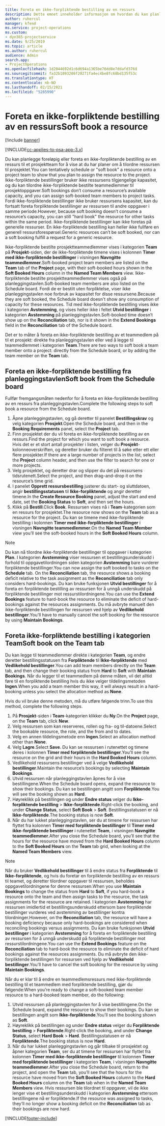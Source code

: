 ```yaml
---
title: Foreta en ikke-forpliktende bestilling av en ressurs
description: Dette emnet inneholder informasjon om hvordan du kan planlegge løst eller foreta en uforpliktende bestilling av prosjektteammedlemmer.
author: ruhercul
manager: kfend
ms.service: project-operations
ms.custom:
- dyn365-projectservice
ms.date: 9/25/2019
ms.topic: article
ms.author: ruhercul
audience: Admin
search.app:
- ProjectOperations
ms.openlocfilehash: 1d2044692d1c6d694a1365be76dd8e7ddafd376d
ms.sourcegitcommit: fa32b1893286f20271fa4ec4be8fc68bd135f53c
ms.translationtype: HT
ms.contentlocale: nb-NO
ms.lasthandoff: 02/15/2021
ms.locfileid: "5285990"
---
```

# <a name="soft-book-a-resource"></a><span data-ttu-id="3fa05-103">Foreta en ikke-forpliktende bestilling av en ressurs</span><span class="sxs-lookup"><span data-stu-id="3fa05-103">Soft book a resource</span></span>

[!include [banner](../includes/psa-now-project-operations.md)]

[!INCLUDE[cc-applies-to-psa-app-3.x](../includes/cc-applies-to-psa-app-3x.md)]

<span data-ttu-id="3fa05-104">Du kan planlegge foreløpig eller foreta en ikke-forpliktende bestilling av en ressurs til et prosjektteam for å vise at du har planer om å tilordne ressursen til prosjektet.</span><span class="sxs-lookup"><span data-stu-id="3fa05-104">You can tentatively schedule or "soft book" a resource onto a project team to show that you plan to assign the resource to the project.</span></span> <span data-ttu-id="3fa05-105">Ikke-forpliktende bestillinger bruker ikke ressursens tilgjengelige kapasitet, og du kan tilordne ikke-forpliktende bestilte teammedlemmer til prosjektoppgaver.</span><span class="sxs-lookup"><span data-stu-id="3fa05-105">Soft bookings don’t consume a resource’s available capacity, and you can assign soft-booked team members to project tasks.</span></span> <span data-ttu-id="3fa05-106">Fordi ikke-forpliktende bestillinger ikke bruker ressursens kapasitet, kan du fortsatt foreta forpliktende bestillinger av ressursen til andre oppgaver i samme periode.</span><span class="sxs-lookup"><span data-stu-id="3fa05-106">However, because soft booking doesn’t consume a resource’s capacity, you can still "hard book" the resource for other tasks within the same period.</span></span> <span data-ttu-id="3fa05-107">Ikke-forpliktende bestillinger kan ikke foretas på generelle ressurser. En ikke-forpliktende bestilling kan heller ikke fullføre en generell ressursforespørsel.</span><span class="sxs-lookup"><span data-stu-id="3fa05-107">Generic resources can’t be soft booked, nor can a soft booking fulfill a request for a generic resource.</span></span>

<span data-ttu-id="3fa05-108">Ikke-forpliktende bestilte prosjektteammedlemmer vises i kategorien **Team** på **Prosjekt**-siden, der de ikke-forpliktende timene vises i kolonnen **Timer med ikke-forpliktende bestillinger** i visningen **Navngitte teammedlemmer**.</span><span class="sxs-lookup"><span data-stu-id="3fa05-108">Soft-booked project team members are listed on the **Team** tab of the **Project** page, with their soft-booked hours shown in the **Soft Booked Hours** column in the **Named Team Members** view.</span></span> <span data-ttu-id="3fa05-109">Ikke-forpliktende bestilte prosjektteammedlemmer vises også på planleggingstavlen.</span><span class="sxs-lookup"><span data-stu-id="3fa05-109">Soft-booked team members are also listed on the Schedule board.</span></span> <span data-ttu-id="3fa05-110">Fordi de er bestilt uten forpliktelse, viser ikke planleggingstavlen noe forbruk av kapasitet for disse ressursene.</span><span class="sxs-lookup"><span data-stu-id="3fa05-110">Because they are soft booked, the Schedule board doesn't show any consumption of capacity for these resources.</span></span> <span data-ttu-id="3fa05-111">Tid med ikke-forpliktende bestilling vises ikke i kategorien **Avstemming**, og vises heller ikke i feltet **Utvid bestillinger** i kategorien **Avstemming** på planleggingstavlen.</span><span class="sxs-lookup"><span data-stu-id="3fa05-111">Soft-booked time doesn’t show up on the **Reconciliation** tab, nor is it shown in the **Extend Bookings** field in the **Reconciliation** tab of the Schedule board.</span></span> 

<span data-ttu-id="3fa05-112">Det er to måter å foreta en ikke-forpliktende bestilling av et teammedlem på til et prosjekt: direkte fra planleggingstavlen eller ved å legge til teammedlemmet i kategorien **Team**.</span><span class="sxs-lookup"><span data-stu-id="3fa05-112">There are two ways to soft book a team member onto a project: directly from the Schedule board, or by adding the team member on the **Team** tab.</span></span> 

## <a name="soft-book-from-the-schedule-board"></a><span data-ttu-id="3fa05-113">Foreta en ikke-forpliktende bestilling fra planleggingstavlen</span><span class="sxs-lookup"><span data-stu-id="3fa05-113">Soft book from the Schedule board</span></span>
<span data-ttu-id="3fa05-114">Fullfør fremgangsmåten nedenfor for å foreta en ikke-forpliktende bestilling av en ressurs fra planleggingstavlen.</span><span class="sxs-lookup"><span data-stu-id="3fa05-114">Complete the following steps to soft book a resource from the Schedule board.</span></span> 

1. <span data-ttu-id="3fa05-115">Åpne planleggingstavlen, og gå deretter til panelet **Bestillingskrav** og velg kategorien **Prosjekt**.</span><span class="sxs-lookup"><span data-stu-id="3fa05-115">Open the Schedule board, and then in the **Booking Requirements** panel, select the **Project** tab.</span></span>
2. <span data-ttu-id="3fa05-116">Finn prosjektet der du vil foreta en ikke-forpliktende bestilling av en ressurs.</span><span class="sxs-lookup"><span data-stu-id="3fa05-116">Find the project for which you want to soft book a resource.</span></span> <span data-ttu-id="3fa05-117">Hvis det er et stort antall prosjekter i listen, velger du **Prosjekt**-kolonneoverskriften, og deretter bruker du filteret til å søke etter ett eller flere prosjekter.</span><span class="sxs-lookup"><span data-stu-id="3fa05-117">If there are a large number of projects in the list, select the **Project** column header, and then use the filter to search for one or more projects.</span></span>
3. <span data-ttu-id="3fa05-118">Velg prosjektet, og deretter drar og slipper du det på ressursens tidsrutenett.</span><span class="sxs-lookup"><span data-stu-id="3fa05-118">Select the project, and then drag-and-drop it on the resource’s time grid.</span></span>
5. <span data-ttu-id="3fa05-119">I panelet **Opprett ressursbestilling** justerer du start- og sluttdatoen, angir **bestillingsstatusen** til **Ikke-forpliktende** og angir deretter timene.</span><span class="sxs-lookup"><span data-stu-id="3fa05-119">In the **Create Resource Booking** panel, adjust the start and end date, set the **Booking Status** to **Soft**, and then set the hours.</span></span> 
6. <span data-ttu-id="3fa05-120">Klikk på **Bestill**.</span><span class="sxs-lookup"><span data-stu-id="3fa05-120">Click **Book**.</span></span> <span data-ttu-id="3fa05-121">Ressursen vises nå i **Team**-kategorien som en ressurs for prosjektet.</span><span class="sxs-lookup"><span data-stu-id="3fa05-121">The resource now shows on the **Team** tab as a resource for the project.</span></span> <span data-ttu-id="3fa05-122">Du kan se timene med ikke-forpliktende bestilling i kolonnen **Timer med ikke-forpliktende bestillinger** i visningen **Navngitte teammedlemmer**.</span><span class="sxs-lookup"><span data-stu-id="3fa05-122">On the **Named Team Member** view you’ll see the soft-booked hours in the **Soft Booked Hours** column.</span></span>

> [!NOTE]
> <span data-ttu-id="3fa05-123">Du kan nå tilordne ikke-forpliktende bestillinger til oppgaver i kategorien **Plan**. I kategorien **Avstemming** viser ressursen et bestillingsunderskudd i forhold til oppgavetilordningen siden kategorien **Avstemming** bare vurderer forpliktende bestillinger.</span><span class="sxs-lookup"><span data-stu-id="3fa05-123">You can now assign the soft booked to tasks on the **Schedule** tab. On the **Reconciliation** tab, the resource shows a booking deficit relative to the task assignment as the **Reconciliation** tab only considers hard-bookings.</span></span> <span data-ttu-id="3fa05-124">Du kan bruke funksjonen **Utvid bestillinger** for å foreta en forpliktende bestilling av ressursen for å unngå underskudd på forpliktende bestillinger mot ressurstilordningene.</span><span class="sxs-lookup"><span data-stu-id="3fa05-124">You can use the **Extend Bookings** feature to hard-book the resource to eliminate the deficit of hard-bookings against the resources assignments.</span></span> <span data-ttu-id="3fa05-125">Du må avbryte manuelt den ikke-forpliktende bestillingen for ressursen ved hjelp av **Vedlikehold bestillinger**.</span><span class="sxs-lookup"><span data-stu-id="3fa05-125">You’ll have to manually cancel the soft booking for the resource by using **Maintain Bookings**.</span></span>

## <a name="soft-book-on-the-team-tab"></a><span data-ttu-id="3fa05-126">Foreta ikke-forpliktende bestilling i kategorien Team</span><span class="sxs-lookup"><span data-stu-id="3fa05-126">Soft book on the Team tab</span></span>

<span data-ttu-id="3fa05-127">Du kan legge til teammedlemmer direkte i kategorien **Team**, og endre deretter bestillingsstatusen fra **Forpliktende** til **Ikke-forpliktende** med **Vedlikehold bestillinger**.</span><span class="sxs-lookup"><span data-stu-id="3fa05-127">You can add team members directly on the **Team** tab, and then change their booking status from **Hard** to **Soft** with **Maintain Bookings**.</span></span> <span data-ttu-id="3fa05-128">Når du legger til et teammedlem på denne måten, vil det alltid føre til en forpliktende bestilling hvis du ikke velger tildelingsmetoden **Ingen**.</span><span class="sxs-lookup"><span data-stu-id="3fa05-128">When you add a team member this way, it will always result in a hard-booking unless you select the allocation method as **None**.</span></span>

<span data-ttu-id="3fa05-129">Hvis du vil bruke denne metoden, må du utføre følgende trinn.</span><span class="sxs-lookup"><span data-stu-id="3fa05-129">To use this method, complete the following steps.</span></span>

1. <span data-ttu-id="3fa05-130">På **Prosjekt**-siden i **Team**-kategorien klikker du **Ny**.</span><span class="sxs-lookup"><span data-stu-id="3fa05-130">On the **Project** page, on the **Team** tab, click **New**.</span></span>
2. <span data-ttu-id="3fa05-131">Velg ressursen som kan reserveres, rollen og fra- og til-datoene.</span><span class="sxs-lookup"><span data-stu-id="3fa05-131">Select the bookable resource, the role, and the from and to dates.</span></span>
3. <span data-ttu-id="3fa05-132">Velg en annen tildelingsmetode enn **Ingen**.</span><span class="sxs-lookup"><span data-stu-id="3fa05-132">Select an allocation method other than **None**.</span></span>
4. <span data-ttu-id="3fa05-133">Velg **Lagre**.</span><span class="sxs-lookup"><span data-stu-id="3fa05-133">Select **Save**.</span></span> <span data-ttu-id="3fa05-134">Du kan se ressursen i rutenettet og timene deres i kolonnen **Timer med forpliktende bestillinger**.</span><span class="sxs-lookup"><span data-stu-id="3fa05-134">You’ll see the resource on the grid and their hours in the **Hard Booked Hours** column.</span></span>
5. <span data-ttu-id="3fa05-135">Vedlikehold ressursens bestillinger ved å velge **Vedlikehold bestillinger**.</span><span class="sxs-lookup"><span data-stu-id="3fa05-135">Maintain the resource’s bookings by selecting **Maintain Bookings**.</span></span>
6. <span data-ttu-id="3fa05-136">Utvid ressursen når planleggingstavlen åpnes for å vise bestillingene.</span><span class="sxs-lookup"><span data-stu-id="3fa05-136">When the Schedule board opens, expand the resource to show their bookings.</span></span> <span data-ttu-id="3fa05-137">Du kan se bestillingen angitt som **Forpliktende**.</span><span class="sxs-lookup"><span data-stu-id="3fa05-137">You will see the booking shown as **Hard**.</span></span>
7. <span data-ttu-id="3fa05-138">Høyreklikk på bestillingen og under **Endre status** velger du **Ikke-forpliktende bestilling** \> **Ikke-forpliktende**.</span><span class="sxs-lookup"><span data-stu-id="3fa05-138">Right-click the booking, and under **Change Status**, select **Soft Book** \> **Soft**.</span></span> <span data-ttu-id="3fa05-139">Bestillingsstatusen er nå **Ikke-forpliktende**.</span><span class="sxs-lookup"><span data-stu-id="3fa05-139">The booking status is now **Soft**.</span></span>
8. <span data-ttu-id="3fa05-140">Når du har lukket planleggingstavlen, ser du at timene for ressursen har flyttet fra kolonnen **Timer med forpliktende bestillinger** til **Timer med ikke-forpliktende bestillinger** i rutenettet **Team**, i visningen **Navngitte teammedlemmer**.</span><span class="sxs-lookup"><span data-stu-id="3fa05-140">After you close the Schedule board, you’ll see that the hours for the resource have moved from the **Hard Booked Hours** column to the **Soft Booked Hours** on the **Team** tab grid, when looking at the **Named Team Members** view.</span></span>

> [!NOTE]
> <span data-ttu-id="3fa05-141">Når du bruker **Vedlikehold bestillinger** til å endre status fra **Forpliktende** til **Ikke-forpliktende**, og hvis du foretar en forpliktende bestilling av en ressurs til teamet, og deretter tilordner oppgaver til ressursen, beholdes oppgavetilordningene for denne ressursen.</span><span class="sxs-lookup"><span data-stu-id="3fa05-141">When you use **Maintain Bookings** to change the status from **Hard** to **Soft**, if you hard-book a resource onto the team and then assign tasks to the resource, the task assignments for the resource are retained.</span></span> <span data-ttu-id="3fa05-142">I kategorien **Avstemming** har ressursen imidlertid et bestillingsunderskudd ettersom bare forpliktende bestillinger vurderes ved avstemming av bestillinger kontra tilordninger.</span><span class="sxs-lookup"><span data-stu-id="3fa05-142">However, on the **Reconciliation** tab, the resource will have a booking deficiency because only hard-bookings are considered when reconciling bookings versus assignments.</span></span> <span data-ttu-id="3fa05-143">Du kan bruke funksjonen **Utvid bestillinger** i kategorien **Avstemming** for å foreta en forpliktende bestilling av ressursen for å unngå underskudd på forpliktende bestillinger mot ressurstilordningene.</span><span class="sxs-lookup"><span data-stu-id="3fa05-143">You can use the **Extend Bookings** feature on the **Reconciliation** tab to hard-book the resource to eliminate the deficit of hard bookings against the resources assignments.</span></span> <span data-ttu-id="3fa05-144">Du må avbryte den ikke-forpliktende bestillingen for ressursen ved hjelp av **Vedlikehold bestillinger**.</span><span class="sxs-lookup"><span data-stu-id="3fa05-144">You’ll have to cancel the soft booking for the resource by using **Maintain Bookings**.</span></span>

<span data-ttu-id="3fa05-145">Når du er klar til å endre en teammedlemsressurs med ikke-forpliktende bestilling til et teammedlem med forpliktende bestilling, gjør du følgende:</span><span class="sxs-lookup"><span data-stu-id="3fa05-145">When you’re ready to change a soft-booked team member resource to a hard-booked team member, do the following:</span></span>

1. <span data-ttu-id="3fa05-146">Utvid ressursen på planleggingstavlen for å vise bestillingene.</span><span class="sxs-lookup"><span data-stu-id="3fa05-146">On the Schedule board, expand the resource to show their bookings.</span></span> <span data-ttu-id="3fa05-147">Du kan se bestillingen angitt som **Ikke-forpliktende**.</span><span class="sxs-lookup"><span data-stu-id="3fa05-147">You’ll see the booking shown as **Soft**.</span></span>
2. <span data-ttu-id="3fa05-148">Høyreklikk på bestillingen og under **Endre status** velger du **Forpliktende bestilling** \> **Forpliktende**.</span><span class="sxs-lookup"><span data-stu-id="3fa05-148">Right-click the booking, and under **Change Status**, select **Hard Book** \> **Hard**.</span></span> <span data-ttu-id="3fa05-149">Bestillingsstatusen er nå **Forpliktende**.</span><span class="sxs-lookup"><span data-stu-id="3fa05-149">The booking status is now **Hard**.</span></span>
3. <span data-ttu-id="3fa05-150">Når du har lukket planleggingstavlen og går tilbake til prosjektet og åpner kategorien **Team**, ser du at timene for ressursen har flyttet fra kolonnen **Timer med ikke-forpliktende bestillinger** til kolonnen **Timer med forpliktende bestillinger** i kategorien **Team**, i visningen **Navngitte teammedlemmer**.</span><span class="sxs-lookup"><span data-stu-id="3fa05-150">After you close the Schedule board, return to the project, and open the **Team** tab, you’ll see that the hours for the resource have moved from the **Soft Booked Hours** column to the **Hard Booked Hours** column on the **Team** tab when in the **Named Team Members** view.</span></span> <span data-ttu-id="3fa05-151">Hvis ressursen ble tilordnet til oppgaver, vil de ikke lenger vise et bestillingsunderskudd i kategorien **Avstemming** ettersom bestillingene nå er forpliktende.</span><span class="sxs-lookup"><span data-stu-id="3fa05-151">If the resource was assigned to tasks, they’ll no longer show a booking deficit on the **Reconciliation** tab as their bookings are now hard.</span></span>



[!INCLUDE[footer-include](../includes/footer-banner.md)]